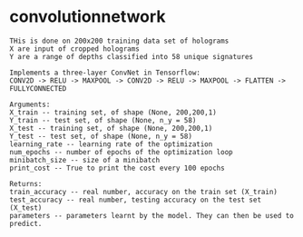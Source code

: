 # convolutionnetwork

    THis is done on 200x200 training data set of holograms
    X are input of cropped holograms
    Y are a range of depths classified into 58 unique signatures
    
    Implements a three-layer ConvNet in Tensorflow:
    CONV2D -> RELU -> MAXPOOL -> CONV2D -> RELU -> MAXPOOL -> FLATTEN -> FULLYCONNECTED
    
    Arguments:
    X_train -- training set, of shape (None, 200,200,1)
    Y_train -- test set, of shape (None, n_y = 58)
    X_test -- training set, of shape (None, 200,200,1)
    Y_test -- test set, of shape (None, n_y = 58)
    learning_rate -- learning rate of the optimization
    num_epochs -- number of epochs of the optimization loop
    minibatch_size -- size of a minibatch
    print_cost -- True to print the cost every 100 epochs
    
    Returns:
    train_accuracy -- real number, accuracy on the train set (X_train)
    test_accuracy -- real number, testing accuracy on the test set (X_test)
    parameters -- parameters learnt by the model. They can then be used to predict.
